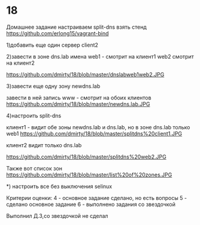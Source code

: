# 18
Домашнее задание
настраиваем split-dns
взять стенд https://github.com/erlong15/vagrant-bind

1)добавить еще один сервер client2

2)завести в зоне dns.lab 
имена
web1 - смотрит на клиент1
web2 смотрит на клиент2

https://github.com/dmirty/18/blob/master/dnslabweb1web2.JPG

3)зaвести еще одну зону newdns.lab

завести в ней запись
www - смотрит на обоих клиентов
https://github.com/dmirty/18/blob/master/newdns.lab.JPG




4)настроить split-dns

клиент1 - видит обе зоны newdns.lab и dns.lab, но в зоне dns.lab только web1
https://github.com/dmirty/18/blob/master/splitdns%20client1.JPG

клиент2 видит только dns.lab

https://github.com/dmirty/18/blob/master/splitdns%20web2.JPG


Также вот список зон
https://github.com/dmirty/18/blob/master/list%20of%20zones.JPG



*) настроить все без выключения selinux


Критерии оценки: 4 - основное задание сделано, но есть вопросы
5 - сделано основное задание
6 - выполнено задания со звездочкой





Выполнил Д.З,со звездочкой не сделал
